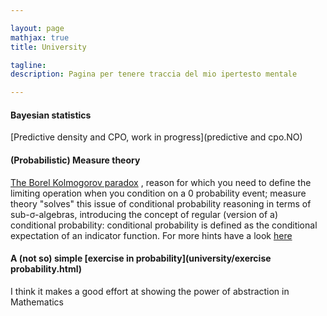 ```yaml
---

layout: page
mathjax: true
title: University

tagline:
description: Pagina per tenere traccia del mio ipertesto mentale

---
```


#### Bayesian statistics

[Predictive density and CPO, work in progress](predictive and cpo.NO)

#### (Probabilistic) Measure theory


[The Borel Kolmogorov paradox](https://en.wikipedia.org/wiki/Borel%E2%80%93Kolmogorov_paradox)
, reason for which you need to define the limiting operation when you condition on a
0 probability event; measure theory "solves" this issue of conditional probability reasoning in terms
of sub-σ-algebras, introducing the concept of regular (version of a) conditional probability: conditional 
probability is defined as the conditional expectation of an indicator function. For more hints
have a look [here](https://en.wikipedia.org/wiki/Conditional_probability_distribution#Measure-theoretic_formulation)

#### A (not so) simple [exercise in probability](university/exercise probability.html)
I think it makes a good effort at showing the power of abstraction in Mathematics